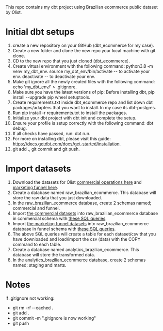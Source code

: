 <!-- # dbt_ecommerce -->
This repo contains my dbt project using Brazilian ecommerce public dataset by Olist.


# Initial dbt setups
1. create a new repository on your GitHub (dbt_ecommerce for my case).
2. Create a new folder and clone the new repo your local machine with git clone. 
3. CD to the new repo that you just cloned (dbt_ecommerce).
4. Create virtual environment with the following command: python3.8 -m venv my_dbt_env.
   source my_dbt_env/bin/activate -- to activate your env.
   deactivate -- to deactivate your env.
5. Make git ignore all the newly created files with the following command: echo 'my_dbt_env/' > .gitignore.
6. Make sure you have the latest versions of pip: Before installing dbt, pip install --upgrade pip wheel setuptools.
7. Create requirements.txt inside dbt_ecommerce repo and list down dbt packages/adapters that you want to install. In my case its dbt-postgres.
8. Run pip install -r requirements.txt to install the packages.
9. Initialize your dbt project with dbt init and complete the setup.
10. Ensure your profile is setup correctly with the following command: dbt debug.
11. If all checks have passed, run: dbt run.
12. For more on installing dbt, please visit this guide: https://docs.getdbt.com/docs/get-started/installation.
13. git add ., git commit and git push.


# Import datasets
1. Download the datasets for Olist <a href="https://www.kaggle.com/datasets/olistbr/brazilian-ecommerce">commercial operations here</a> and <a href="https://www.kaggle.com/datasets/olistbr/marketing-funnel-olist">marketing funnel here</a>.
2. Create a database named raw_brazilian_ecommerce. This database will store the raw data that you just downloaded.
3. In the raw_brazilian_ecommerce database, create 2 schemas named; commercial and funnel.
4. Import <a href="https://www.kaggle.com/datasets/olistbr/brazilian-ecommerce">the commercial datasets</a> into raw_brazilian_ecommerce database in commercial schema with <a href="https://github.com/Balurc/dbt_ecommerce/blob/main/load_data_sql_query/commercial/commercial.sql">these SQL queries</a>.
5. Import <a href="https://www.kaggle.com/datasets/olistbr/marketing-funnel-olist">the marketing funnel datasets</a> into raw_brazilian_ecommerce database in funnel schema with <a href="https://github.com/Balurc/dbt_ecommerce/blob/main/load_data_sql_query/funnel/funnel.sql">these SQL queries</a>.
6. The above SQL queries will create a table for each dataset/csv that you have downloaded and load/import the csv (data) with the COPY command to each table.
7. Create a database named analytics_brazilian_ecommerce. This database will store the transformed data.
8. In the analytics_brazilian_ecommerce database, create 2 schemas named; staging and marts. 


# Notes
if .gitignore not working:
- git rm -rf --cached .
- git add .
- git commit -m ".gitignore is now working"
- git push
